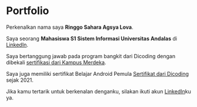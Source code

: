 # Portfolio

Perkenalkan nama saya **Ringgo Sahara Agsya Lova**.

Saya seorang **Mahasiswa S1 Sistem Informasi Universitas Andalas** di [LinkedIn](https://id.linkedin.com/in/ringgo-agsya-8b0045202).

Saya bertanggung jawab pada program bangkit dari Dicoding dengan dibekali [sertifikasi dari Kampus Merdeka](https://www.dicoding.com/certificates/L4PQ35QLVPO1).

Saya juga memiliki sertifikat Belajar Android Pemula [Sertifikat dari Dicoding](https://www.dicoding.com/certificates/72ZDED7NJPYW) sejak 2021.

Jika kamu tertarik untuk berkenalan denganku, silakan ikuti akun [LinkedIn](https://id.linkedin.com/in/ringgo-agsya-8b0045202)ku ya.
